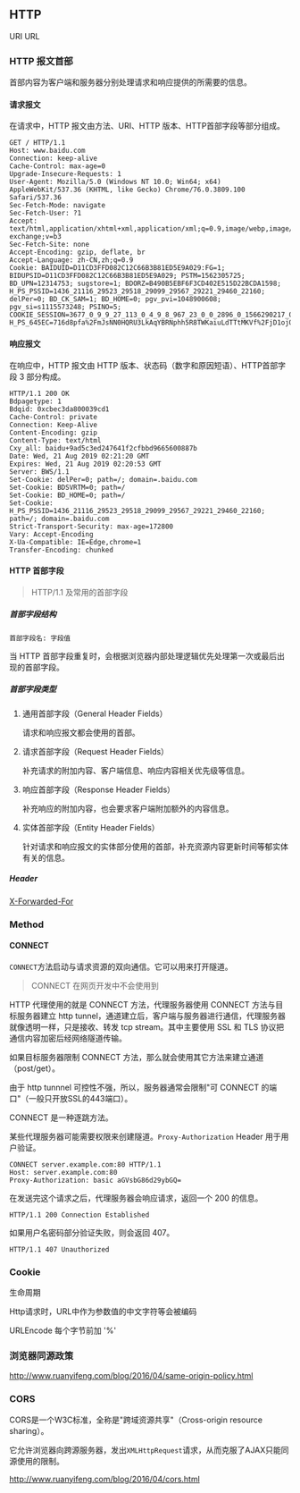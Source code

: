 

## HTTP

URI URL

### HTTP 报文首部

首部内容为客户端和服务器分别处理请求和响应提供的所需要的信息。

#### 请求报文

在请求中，HTTP 报文由方法、URI、HTTP 版本、HTTP首部字段等部分组成。

```http
GET / HTTP/1.1
Host: www.baidu.com
Connection: keep-alive
Cache-Control: max-age=0
Upgrade-Insecure-Requests: 1
User-Agent: Mozilla/5.0 (Windows NT 10.0; Win64; x64) AppleWebKit/537.36 (KHTML, like Gecko) Chrome/76.0.3809.100 Safari/537.36
Sec-Fetch-Mode: navigate
Sec-Fetch-User: ?1
Accept: text/html,application/xhtml+xml,application/xml;q=0.9,image/webp,image/apng,*/*;q=0.8,application/signed-exchange;v=b3
Sec-Fetch-Site: none
Accept-Encoding: gzip, deflate, br
Accept-Language: zh-CN,zh;q=0.9
Cookie: BAIDUID=D11CD3FFD082C12C66B3B81ED5E9A029:FG=1; BIDUPSID=D11CD3FFD082C12C66B3B81ED5E9A029; PSTM=1562305725; BD_UPN=12314753; sugstore=1; BDORZ=B490B5EBF6F3CD402E515D22BCDA1598; H_PS_PSSID=1436_21116_29523_29518_29099_29567_29221_29460_22160; delPer=0; BD_CK_SAM=1; BD_HOME=0; pgv_pvi=1048900608; pgv_si=s1115573248; PSINO=5; COOKIE_SESSION=3677_0_9_9_27_113_0_4_9_8_967_23_0_0_2896_0_1566290217_0_1566352161%7C9%230_2_1564737807%7C1; H_PS_645EC=716d8pfa%2FmJsNN0HQRU3LkAqYBRNphh5R8TWKaiuLdTTtMKVf%2FjD1ojQJIM
```

#### 响应报文

在响应中，HTTP 报文由 HTTP 版本、状态码（数字和原因短语）、HTTP首部字段 3 部分构成。

```http
HTTP/1.1 200 OK
Bdpagetype: 1
Bdqid: 0xcbec3da800039cd1
Cache-Control: private
Connection: Keep-Alive
Content-Encoding: gzip
Content-Type: text/html
Cxy_all: baidu+9ad5c3ed247641f2cfbbd9665600887b
Date: Wed, 21 Aug 2019 02:21:20 GMT
Expires: Wed, 21 Aug 2019 02:20:53 GMT
Server: BWS/1.1
Set-Cookie: delPer=0; path=/; domain=.baidu.com
Set-Cookie: BDSVRTM=0; path=/
Set-Cookie: BD_HOME=0; path=/
Set-Cookie: H_PS_PSSID=1436_21116_29523_29518_29099_29567_29221_29460_22160; path=/; domain=.baidu.com
Strict-Transport-Security: max-age=172800
Vary: Accept-Encoding
X-Ua-Compatible: IE=Edge,chrome=1
Transfer-Encoding: chunked
```

#### HTTP 首部字段

> HTTP/1.1 及常用的首部字段

##### 首部字段结构

`首部字段名: 字段值`

当 HTTP 首部字段重复时，会根据浏览器内部处理逻辑优先处理第一次或最后出现的首部字段。

##### 首部字段类型

1. 通用首部字段（General Header Fields）

   请求和响应报文都会使用的首部。

2. 请求首部字段（Request Header Fields）

   补充请求的附加内容、客户端信息、响应内容相关优先级等信息。

3. 响应首部字段（Response Header Fields）

   补充响应的附加内容，也会要求客户端附加额外的内容信息。

4. 实体首部字段（Entity Header Fields）

   针对请求和响应报文的实体部分使用的首部，补充资源内容更新时间等郁实体有关的信息。

##### Header

[X-Forwarded-For](https://developer.mozilla.org/zh-CN/docs/Web/HTTP/Headers/X-Forwarded-For)

### Method

#### CONNECT

`CONNECT`方法启动与请求资源的双向通信。它可以用来打开隧道。

> CONNECT 在网页开发中不会使用到

HTTP 代理使用的就是 CONNECT 方法，代理服务器使用 CONNECT 方法与目标服务器建立 http tunnel，通道建立后，客户端与服务器进行通信，代理服务器就像透明一样，只是接收、转发 tcp stream。其中主要使用 SSL 和 TLS 协议把通信内容加密后经网络隧道传输。

如果目标服务器限制 CONNECT 方法，那么就会使用其它方法来建立通道（post/get）。

由于 http tunnnel 可控性不强，所以，服务器通常会限制"可 CONNECT 的端口"（一般只开放SSL的443端口）。

CONNECT 是一种逐跳方法。

某些代理服务器可能需要权限来创建隧道。`Proxy-Authorization` Header 用于用户验证。

```http
CONNECT server.example.com:80 HTTP/1.1 
Host: server.example.com:80 
Proxy-Authorization: basic aGVsbG86d29ybGQ=
```

在发送完这个请求之后，代理服务器会响应请求，返回一个 200 的信息。

```http
HTTP/1.1 200 Connection Established
```

如果用户名密码部分验证失败，则会返回 407。

```http
HTTP/1.1 407 Unauthorized
```

### Cookie

生命周期

Http请求时，URL中作为参数值的中文字符等会被编码 

URLEncode 每个字节前加 '%' 



### 浏览器同源政策

http://www.ruanyifeng.com/blog/2016/04/same-origin-policy.html

### CORS

CORS是一个W3C标准，全称是"跨域资源共享"（Cross-origin resource sharing）。

它允许浏览器向跨源服务器，发出`XMLHttpRequest`请求，从而克服了AJAX只能同源使用的限制。

http://www.ruanyifeng.com/blog/2016/04/cors.html